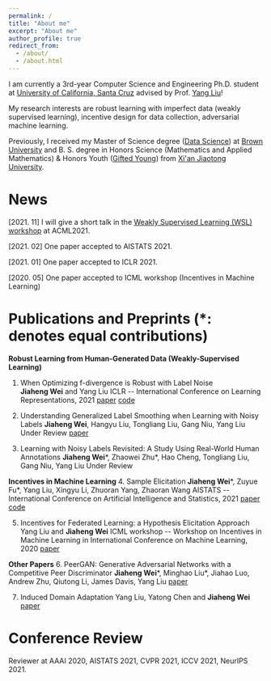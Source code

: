 ```yaml
---
permalink: /
title: "About me"
excerpt: "About me"
author_profile: true
redirect_from: 
  - /about/
  - /about.html
---
```


I am currently a 3rd-year Computer Science and Engineering Ph.D. student at [University of California, Santa Cruz](https://engineering.ucsc.edu/) advised by Prof. [Yang Liu](http://www.yliuu.com/)!

My research interests are robust learning with imperfect data (weakly supervised learning), incentive design for data collection, adversarial machine learning.

Previously, I received my Master of Science degree ([Data Science](https://www.brown.edu/initiatives/data-science/home)) at [Brown University](https://www.brown.edu/) and B. S. degree in Honors Science (Mathematics and Applied Mathematics) & Honors Youth ([Gifted Young](https://en.wikipedia.org/wiki/Special_Class_for_the_Gifted_Young)) from [Xi'an Jiaotong University](http://en.xjtu.edu.cn/).

News
======
[2021. 11] I will give a short talk in the [Weakly Supervised Learning (WSL) workshop](https://wsl-workshop.github.io/acml21.html) at ACML2021.

[2021. 02] One paper accepted to AISTATS 2021.

[2021. 01] One paper accepted to ICLR 2021.

[2020. 05] One paper accepted to ICML workshop (Incentives in Machine Learning)


Publications and Preprints
(*: denotes equal contributions)
======
**Robust Learning from Human-Generated Data (Weakly-Supervised Learning)**
1.	When Optimizing f-divergence is Robust with Label Noise  
**Jiaheng Wei** and Yang Liu
ICLR -- International Conference on Learning Representations, 2021
[paper](https://openreview.net/forum?id=WesiCoRVQ15)  [code](https://github.com/weijiaheng/Robust-f-divergence-measures)

2.	Understanding Generalized Label Smoothing when Learning with Noisy Labels
**Jiaheng Wei**, Hangyu Liu, Tongliang Liu, Gang Niu, Yang Liu
Under Review
[paper](https://arxiv.org/abs/2106.04149)  

3.	Learning with Noisy Labels Revisited: A Study Using Real-World Human Annotations
**Jiaheng Wei***, Zhaowei Zhu*, Hao Cheng, Tongliang Liu, Gang Niu, Yang Liu
Under Review

**Incentives in Machine Learning**
4.	Sample Elicitation
**Jiaheng Wei***, Zuyue Fu*, Yang Liu, Xingyu Li, Zhuoran Yang, Zhaoran Wang
AISTATS -- International Conference on Artificial Intelligence and Statistics, 2021
[paper](https://proceedings.mlr.press/v130/wei21c)  [code](https://github.com/weijiaheng/Credible-sample-elicitation)

5.	Incentives for Federated Learning: a Hypothesis Elicitation Approach
Yang Liu and **Jiaheng Wei** 
ICML workshop -- Workshop on Incentives in Machine Learning in International Conference on Machine Learning, 2020
[paper](https://arxiv.org/abs/2007.10596)

**Other Papers**
6.	PeerGAN: Generative Adversarial Networks with a Competitive Peer Discriminator
**Jiaheng Wei***, Minghao Liu*, Jiahao Luo, Andrew Zhu, Qiutong Li, James Davis, Yang Liu
[paper](https://arxiv.org/abs/2101.07524)

7.	Induced Domain Adaptation
Yang Liu, Yatong Chen and **Jiaheng Wei**
[paper](https://arxiv.org/abs/2107.05911)

Conference Review
======
Reviewer at AAAI 2020, AISTATS 2021, CVPR 2021, ICCV 2021, NeurIPS 2021.


